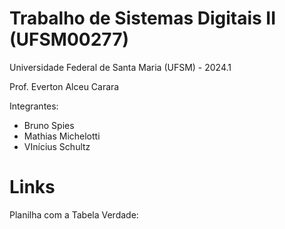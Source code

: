 # Trabalho de Sistemas Digitais II (UFSM00277)

Universidade Federal de Santa Maria (UFSM) - 2024.1

Prof. Everton Alceu Carara

Integrantes: 
- Bruno Spies
- Mathias Michelotti
- VInícius Schultz

# Links

Planilha com a Tabela Verdade: 
